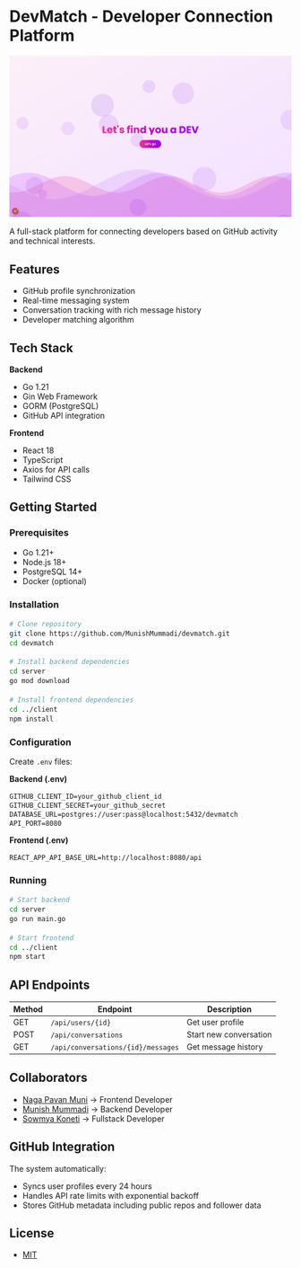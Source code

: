 # DevMatch - Developer Connection Platform
![alt text](image.png)

A full-stack platform for connecting developers based on GitHub activity and technical interests.

## Features
- GitHub profile synchronization
- Real-time messaging system
- Conversation tracking with rich message history
- Developer matching algorithm

## Tech Stack
**Backend**
- Go 1.21
- Gin Web Framework
- GORM (PostgreSQL)
- GitHub API integration

**Frontend**
- React 18
- TypeScript
- Axios for API calls
- Tailwind CSS

## Getting Started

### Prerequisites
- Go 1.21+
- Node.js 18+
- PostgreSQL 14+
- Docker (optional)

### Installation
```bash
# Clone repository
git clone https://github.com/MunishMummadi/devmatch.git
cd devmatch

# Install backend dependencies
cd server
go mod download

# Install frontend dependencies
cd ../client
npm install
```

### Configuration
Create `.env` files:

**Backend (.env)**
```env
GITHUB_CLIENT_ID=your_github_client_id
GITHUB_CLIENT_SECRET=your_github_secret
DATABASE_URL=postgres://user:pass@localhost:5432/devmatch
API_PORT=8080
```

**Frontend (.env)**
```env
REACT_APP_API_BASE_URL=http://localhost:8080/api
```

### Running
```bash
# Start backend
cd server
go run main.go

# Start frontend
cd ../client
npm start
```

## API Endpoints
| Method | Endpoint | Description |
|--------|----------|-------------|
| GET | `/api/users/{id}` | Get user profile |
| POST | `/api/conversations` | Start new conversation |
| GET | `/api/conversations/{id}/messages` | Get message history |

## Collaborators 
- [Naga Pavan Muni](https://github.com/nagapavanmuni) -> Frontend Developer
- [Munish Mummadi](https://github.com/MunishMummadi) -> Backend Developer
- [Sowmya Koneti](https://github.com/SowmyaKoneti) -> Fullstack Developer

## GitHub Integration
The system automatically:
- Syncs user profiles every 24 hours
- Handles API rate limits with exponential backoff
- Stores GitHub metadata including public repos and follower data

## License
- [MIT](LICENSE)
